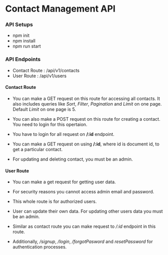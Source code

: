 # Contact Management API

### API Setups

-   npm init
-   npm install
-   npm run start

### API Endpoints

-   Contact Route : /api/v1/contacts
-   User Route : /api/v1/users

#### Contact Route

-   You can make a GET request on this route for accessing all contacts.
    It also includes queries like _Sort_, _Filter_, _Pagination_ and _Limit_ on one page.
    Default _Limit_ on one page is 5.

-   You can also make a POST request on this route for creating a contact. You need to login for this opertaion.

-   You have to login for all request on **/:id** endpoint.

-   You can make a GET request on using **/:id**, where id is document id, to get a particular contact.

-   For updating and deleting contact, you must be an admin.

#### User Route

-   You can make a get request for getting user data.

-   For security reasons you cannot access admin email and password.

-   This whole route is for authorized users.

-   User can update their own data. For updating other users data you must be an admin.

-   Similar as contact route you can make request to _/:id_ endpoint in this route.

-   Additionally, _/signup_, _/login_, _/forgotPasword_ and _resetPassword_ for authentication processes.

